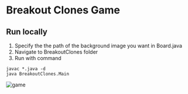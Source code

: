 # Breakout Clones Game
## Run locally
1. Specify the the path of the background image you want in Board.java
2. Navigate to BreakoutClones folder
3. Run with command

```
javac *.java -d
java BreakoutClones.Main
```

![game](https://user-images.githubusercontent.com/52776608/174554033-1fb0e682-4be7-4def-b288-6737fe918432.png)

